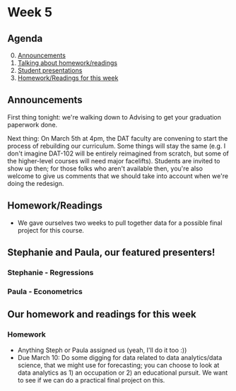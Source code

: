 # Week 5

## Agenda
0. [Announcements](#announcements)
1. [Talking about homework/readings](#readings)
2. [Student presentations](#student)
3. [Homework/Readings for this week](#homework)

## <span id="announcements">Announcements</span>

First thing tonight: we're walking down to Advising to get your graduation paperwork done. 

Next thing: On March 5th at 4pm, the DAT faculty are convening to start the process of rebuilding our curriculum. Some things will stay the same (e.g. I don't imagine DAT-102 will be entirely reimagined from scratch, but some of the higher-level courses will need major facelifts). Students are invited to show up then; for those folks who aren't available then, you're also welcome to give us comments that we should take into account when we're doing the redesign.

## <span id="readings">Homework/Readings</span>

* We gave ourselves two weeks to pull together data for a possible final project for this course.  

## <span id="student">Stephanie and Paula, our featured presenters!</span>

### Stephanie - Regressions

### Paula - Econometrics

## <span id="homework">Our homework and readings for this week</span>

### Homework
* Anything Steph or Paula assigned us (yeah, I'll do it too :))
* Due March 10: Do some digging for data related to data analytics/data science, that we might use for forecasting; you can choose to look at data analytics as 1) an occupation or 2) an educational pursuit. We want to see if we can do a practical final project on this. 